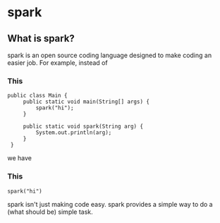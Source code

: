 # spark
## What is spark?
spark is an open source coding language designed to make coding an easier job. For example, instead of
### This    
 ~~~
public class Main {
      public static void main(String[] args) {
          spark("hi");
      }
  
      public static void spark(String arg) {
          System.out.println(arg);
      }
  }
~~~
we have
### This
~~~
spark("hi")
~~~
spark isn't just making code easy. spark provides a simple way to do a (what should be) simple task.
  
  

